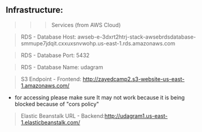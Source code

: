 ## Infrastructure:
>>>  Services (from AWS Cloud)

> RDS - Database Host: awseb-e-3dxrt2htrj-stack-awsebrdsdatabase-smmupe7jdqit.cxxuxsnvwohp.us-east-1.rds.amazonaws.com

> RDS - Database Port: 5432

> RDS - Database Name: udagram

> S3 Endpoint - Frontend: http://zayedcamp2.s3-website-us-east-1.amazonaws.com/
- for accessing please make sure It may not work because it is being blocked because of "cors policy"

> Elastic Beanstalk URL - Backend:http://udagram1.us-east-1.elasticbeanstalk.com/
